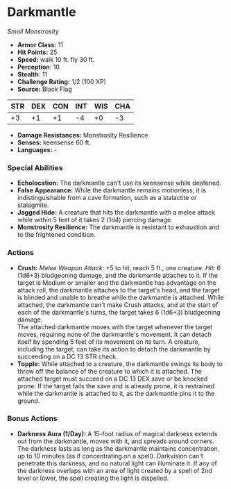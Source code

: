 # Darkmantle

*Small* *Monstrosity*

- **Armor Class:** 11
- **Hit Points:** 25 
- **Speed:** walk 10 ft. fly 30 ft.
- **Perception**: 10
- **Stealth**: 11
- **Challenge Rating:** 1/2 (100 XP)
- **Source:** Black Flag

| STR | DEX | CON | INT | WIS | CHA |
| --- | --- | --- | --- | --- | --- |
| +3 | +1 | +1 | -4 | +0 | -3 |

- **Damage Resistances:** Monstrosity Resilience
- **Senses:** keensense 60 ft.
- **Languages:** -

### Special Abilities

- **Echolocation:** The darkmantle can't use its keensense while deafened.
- **False Appearance:** While the darkmantle remains motionless, it is indistinguishable from a cave formation, such as a stalactite or stalagmite.
- **Jagged Hide:** A creature that hits the darkmantle with a melee attack while within 5 feet of it takes 2 (1d4) piercing damage.
- **Monstrosity Resilience:** The darkmantle is resistant to exhaustion and to the frightened condition.

### Actions

- **Crush:** _Melee Weapon Attack:_ +5 to hit, reach 5 ft., one creature. _Hit:_ 6 (1d6+3) bludgeoning damage, and the darkmantle attaches to it. If the target is Medium or smaller and the darkmantle has advantage on the attack roll, the darkmantle attaches to the target's head, and the target is blinded and unable to breathe while the darkmantle is attached. While attached, the darkmantle can't make Crush attacks, and at the start of each of the darkmantle's turns, the target takes 6 (1d6+3) bludgeoning damage.<br>The attached darkmantle moves with the target whenever the target moves, requiring none of the darkmantle's movement. It can detach itself by spending 5 feet of its movement on its turn. A creature, including the target, can take its action to detach the darkmantle by succeeding on a DC 13 STR check.
- **Topple:** While attached to a creature, the darkmantle swings its body to throw off the balance of the creature to which it is attached. The attached target must succeed on a DC 13 DEX save or be knocked prone. If the target fails the save and is already prone, it is restrained while the darkmantle is attached to it, as the darkmantle pins it to the ground.

### Bonus Actions

- **Darkness Aura (1/Day):** A 15-foot radius of magical darkness extends out from the darkmantle, moves with it, and spreads around corners. The darkness lasts as long as the darkmantle maintains concentration, up to 10 minutes (as if concentrating on a spell). Darkvision can't penetrate this darkness, and no natural light can illuminate it. If any of the darkness overlaps with an area of light created by a spell of 2nd level or lower, the spell creating the light is dispelled.
